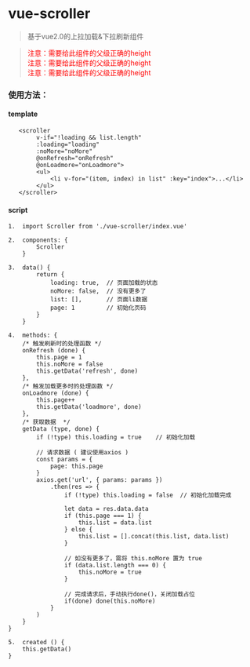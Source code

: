 # vue-scroller

> 基于vue2.0的上拉加载&下拉刷新组件  

> <div style="color: red;"> 注意：需要给此组件的父级正确的height </div>  
> <div style="color: red;"> 注意：需要给此组件的父级正确的height </div>  
> <div style="color: red;"> 注意：需要给此组件的父级正确的height </div>  

### 使用方法：  

#### template  

       <scroller  
            v-if="!loading && list.length"  
            :loading="loading"  
            :noMore="noMore"  
            @onRefresh="onRefresh"  
            @onLoadmore="onLoadmore">  
            <ul>  
                <li v-for="(item, index) in list" :key="index">...</li>  
            </ul>  
       </scroller>  

#### script  
  
    1.  import Scroller from './vue-scroller/index.vue'  

    2.  components: {  
            Scroller  
        }  

    3.  data() {  
            return {  
                loading: true,  // 页面加载的状态  
                noMore: false,  // 没有更多了  
                list: [],       // 页面li数据  
                page: 1         // 初始化页码
            }  
        }  

    4.  methods: {  
        /* 触发刷新时的处理函数 */  
        onRefresh (done) {  
            this.page = 1  
            this.noMore = false  
            this.getData('refresh', done)  
        },  
        /* 触发加载更多时的处理函数 */  
        onLoadmore (done) {  
            this.page++  
            this.getData('loadmore', done)  
        },  
        /* 获取数据  */   
        getData (type, done) {  
            if (!type) this.loading = true    // 初始化加载  
            
            // 请求数据 ( 建议使用axios )  
            const params = {  
                page: this.page  
            }  
            axios.get('url', { params: params })  
                .then(res => {  
                    if (!type) this.loading = false  // 初始化加载完成  
                    
                    let data = res.data.data  
                    if (this.page === 1) {  
                        this.list = data.list  
                    } else {  
                        this.list = [].concat(this.list, data.list)  
                    }  

                    // 如没有更多了，需将 this.noMore 置为 true  
                    if (data.list.length === 0) {  
                        this.noMore = true  
                    }  
                    
                    // 完成请求后，手动执行done()，关闭加载占位  
                    if(done) done(this.noMore)  
                }  
            )  
        }  
    }  

    5.  created () {
        this.getData()
    }
    
